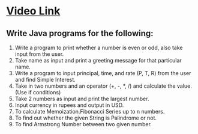# [Video Link](https://youtu.be/TAtrPoaJ7gc)

## Write Java programs for the following:

1. Write a program to print whether a number is even or odd, also take
input from the user.
2. Take name as input and print a greeting message for that particular name.
3. Write a program to input principal, time, and rate (P, T, R) from the user and
find Simple Interest.
4. Take in two numbers and an operator (+, -, *, /) and calculate the value.
(Use if conditions)
5. Take 2 numbers as input and print the largest number.
6. Input currency in rupees and output in USD.
7. To calculate Memoization.Fibonacci Series up to n numbers.
8. To find out whether the given String is Palindrome or not.
9. To find Armstrong Number between two given number.


